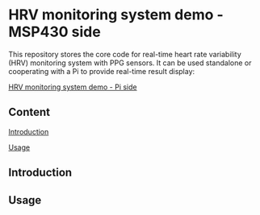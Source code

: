 # HRV monitoring system demo - MSP430 side

This repository stores the core code for real-time heart rate variability (HRV) monitoring system with PPG sensors. It can be used standalone or cooperating with a Pi to provide real-time result display:

[HRV monitoring system demo - Pi side](https://github.com/jingye-xu/HRV_Monitor_System_Demo_Pi)

## Content

[Introduction](README.md#introduction)

[Usage](README.md#usage)

## Introduction

## Usage
